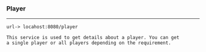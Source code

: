 ### Player

-----

```url-> locahost:8080/player```


    This service is used to get details about a player. You can get
    a single player or all players depending on the requirement.

